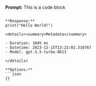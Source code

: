 **Prompt:**
This is a code block
```

**Response:**
print("Hello World!")

<details><summary>Metadata</summary>

- Duration: 1045 ms
- Datetime: 2023-12-15T13:23:02.316767
- Model: gpt-3.5-turbo-0613

</details>

**Options:**
```json
{}
```

